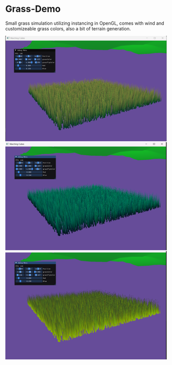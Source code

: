 # Grass-Demo
Small grass simulation utilizing instancing in OpenGL, comes with wind and customizeable grass colors, also a bit of terrain generation. 

![Image 1](https://github.com/Jakemuzy/Grass-Demo/blob/main/examples/GrassCol1.png)  
![Image 2](https://github.com/Jakemuzy/Grass-Demo/blob/main/examples/grassCol2.png)  
![Image 3](https://github.com/Jakemuzy/Grass-Demo/blob/main/examples/grassCol3.png)  
